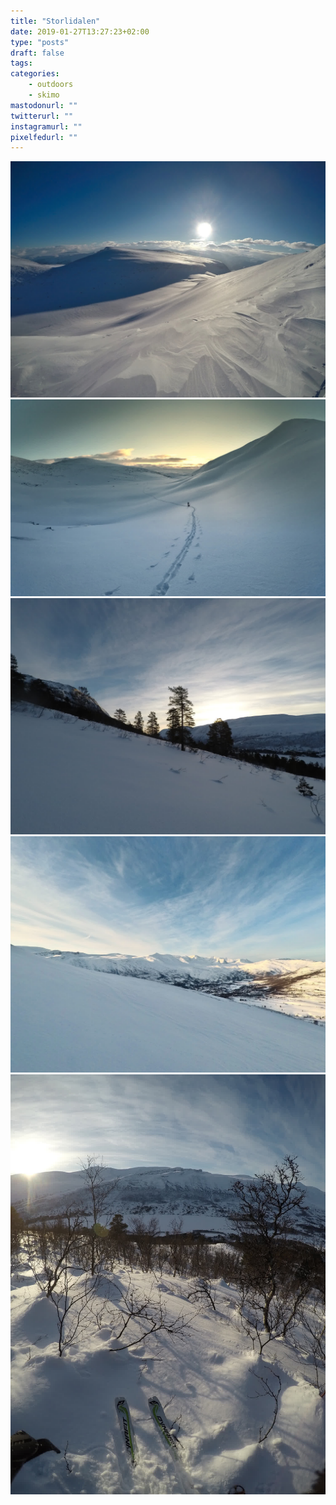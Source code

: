 ```yaml
---
title: "Storlidalen"
date: 2019-01-27T13:27:23+02:00
type: "posts"
draft: false
tags:
categories:
    - outdoors
    - skimo
mastodonurl: ""
twitterurl: ""
instagramurl: ""
pixelfedurl: ""
---
```


![](posts/20190127-storlidalen/storlidalen1.jpg)
![](posts/20190127-storlidalen/storlidalen2.jpg)
![](posts/20190127-storlidalen/storlidalen3.jpg)
![](posts/20190127-storlidalen/storlidalen4.jpg)
![](posts/20190127-storlidalen/storlidalen5.jpg)
